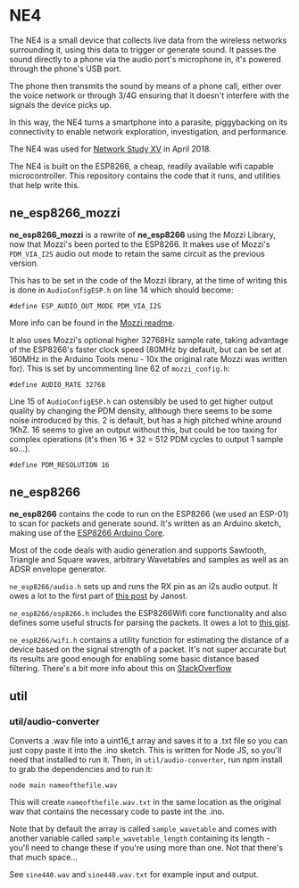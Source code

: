 # NE4
The NE4 is a small device that collects live data from the wireless networks surrounding it, using this data to trigger or generate sound. It passes the sound directly to a phone via the audio port's microphone in, it's powered through the phone's USB port.

The phone then transmits the sound by means of a phone call, either over the voice network or through 3/4G ensuring that it doesn't interfere with the signals the device picks up.

In this way, the NE4 turns a smartphone into a parasite, piggybacking on its connectivity to enable network exploration, investigation, and performance.

The NE4 was used for [Network Study XV](https://demystification.co/mmittee/network-study-xv/) in April 2018.

The NE4 is built on the ESP8266, a cheap, readily available wifi capable microcontroller. This repository contains the code that it runs, and utilities that help write this.

## ne_esp8266_mozzi
**ne_esp8266_mozzi** is a rewrite of **ne_esp8266** using the Mozzi Library, now that Mozzi's been ported to the ESP8266. It makes use of Mozzi's ```PDM_VIA_I2S``` audio out mode to retain the same circuit as the previous version.

This has to be set in the code of the Mozzi library, at the time of writing this is done in ```AudioConfigESP.h``` on line 14 which should become:

```
#define ESP_AUDIO_OUT_MODE PDM_VIA_I2S
```

More info can be found in the [Mozzi readme](https://github.com/sensorium/Mozzi#esp8266).

It also uses Mozzi's optional higher 32768Hz sample rate, taking advantage of the ESP8266's faster clock speed (80MHz by default, but can be set at 160MHz in the Arduino Tools menu - 10x the original rate Mozzi was written for). This is set by uncommenting line 62 of ```mozzi_config.h```:

```
#define AUDIO_RATE 32768
```

Line 15 of ```AudioConfigESP.h``` can ostensibly be used to get higher output quality by changing the PDM density, although there seems to be some noise introduced by this. 2 is default, but has a high pitched whine around 1KhZ. 16 seems to give an output without this, but could be too taxing for complex operations (it's then 16 * 32 = 512 PDM cycles to output 1 sample so...).

```
#define PDM_RESOLUTION 16
```


## ne_esp8266
**ne_esp8266** contains the code to run on the ESP8266 (we used an ESP-01) to scan for packets and generate sound. It's written as an Arduino sketch, making use of the [ESP8266 Arduino Core](https://github.com/esp8266/Arduino).

Most of the code deals with audio generation and supports Sawtooth, Triangle and Square waves, arbitrary Wavetables and samples as well as an ADSR envelope generator.

```ne_esp8266/audio.h``` sets up and runs the RX pin as an i2s audio output. It owes a lot to the first part of [this post](http://blog.dspsynth.eu/audio-hacking-on-the-esp8266/) by Janost.

```ne_esp8266/esp8266.h``` includes the ESP8266Wifi core functionality and also defines some useful structs for parsing the packets. It owes a lot to [this gist](https://gist.github.com/zgoda/a6854e12d987d727efc68a8fb0860a1c).

```ne_esp8266/wifi.h``` contains a utility function for estimating the distance of a device based on the signal strength of a packet. It's not super accurate but its results are good enough for enabling some basic distance based filtering. There's a bit more info about this on [StackOverflow](https://stackoverflow.com/questions/11217674/how-to-calculate-distance-from-wifi-router-using-signal-strength#11249007)


## util

### util/audio-converter
Converts a .wav file into a uint16_t array and saves it to a .txt file so you can just copy paste it into the .ino sketch. This is written for Node JS, so you'll need that installed to run it. Then, in ```util/audio-converter```, run npm install to grab the dependencies and to run it:

```node main nameofthefile.wav```

This will create ```nameofthefile.wav.txt``` in the same location as the original wav that contains the necessary code to paste int the .ino.

Note that by default the array is called ```sample_wavetable``` and comes with another variable called ```sample_wavetable_length``` containing its length - you'll need to change these if you're using more than one. Not that there's that much space...

See ```sine440.wav``` and ```sine440.wav.txt``` for example input and output.
